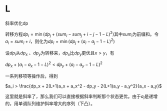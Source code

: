 # L

斜率优化dp

转移方程$dp_i = \min(dp_j+(sum_i-sum_j+i-j-1-L)^2)$其中$sum_i$为前缀和。令$a_i = sum_i + i$，则化为$dp_i = \min(dp_j + (a_i - a_j - 1 - L)^2)$

设$dp_i$从$dp_x$ 、$dp_y$为转移来，$dp_x$比$dp_y$更优且$x > y$，有

$dp_x + (a_i - a_x - 1 - L)^2 < dp_y + (a_i - a_y - 1 - L)^2$

一系列移项等操作后，得到

$a_i > \frac{dp_x + 2(L+1)a_x + a_x^2 - dp_y - 2(L+1)a_y - a_y^2}{a_x - a_y}$

这里就是斜率了，那么我们可以直接根据斜率判断那个状态更优。由于$a_i$是递增的，用单调队列维护斜率增大的序列（下凸）。